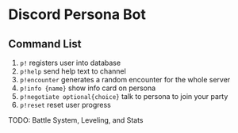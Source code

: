 # Discord Persona Bot

## Command List

1. ```p!```
    registers user into database
2. ```p!help```
    send help text to channel
3. ```p!encounter```
    generates a random encounter for the whole server
4. ```p!info {name}```
    show info card on persona
5. ```p!negotiate optional{choice}```
    talk to persona to join your party
6. ```p!reset```
    reset user progress


TODO: Battle System, Leveling, and Stats 